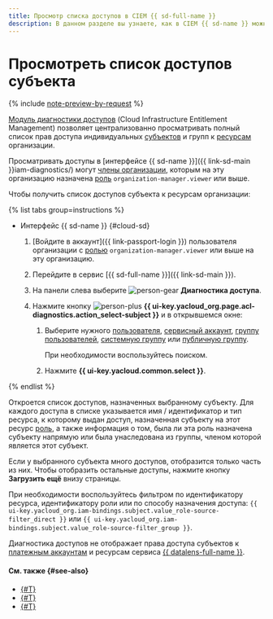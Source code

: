 ```yaml
---
title: Просмотр списка доступов в CIEM {{ sd-full-name }}
description: В данном разделе вы узнаете, как в CIEM {{ sd-name }} можно посмотреть все имеющиеся у аккаунта или группы права доступа к ресурсам организации.
---
```


# Просмотреть список доступов субъекта

{% include [note-preview-by-request](../../../_includes/note-preview-by-request.md) %}

[Модуль диагностики доступов](../../concepts/ciem.md) (Cloud Infrastructure Entitlement Management) позволяет централизованно просматривать полный список прав доступа индивидуальных [субъектов](../../../iam/concepts/access-control/index.md#subject) и групп к [ресурсам](../../../iam/concepts/access-control/resources-with-access-control.md) организации.

Просматривать доступы в [интерфейсе {{ sd-name }}]({{ link-sd-main }}iam-diagnostics/) могут [члены организации](../../../organization/concepts/membership.md), которым на эту организацию назначена [роль](../../../organization/security/index.md#organization-manager-viewer) `organization-manager.viewer` или выше.

Чтобы получить список доступов субъекта к ресурсам организации:

{% list tabs group=instructions %}

- Интерфейс {{ sd-name }} {#cloud-sd}

  1. [Войдите в аккаунт]({{ link-passport-login }}) пользователя организации с [ролью](../../../organization/security/index.md#organization-manager-viewer) `organization-manager.viewer` или выше на эту организацию.
  1. Перейдите в сервис [{{ sd-full-name }}]({{ link-sd-main }}).
  1. На панели слева выберите ![person-gear](../../../_assets/console-icons/person-gear.svg) **Диагностика доступа**.
  1. Нажмите кнопку ![person-plus](../../../_assets/console-icons/person-plus.svg) **{{ ui-key.yacloud_org.page.acl-diagnostics.action_select-subject }}** и в открывшемся окне:
  
      1. Выберите нужного [пользователя](../../../overview/roles-and-resources.md#users), [сервисный аккаунт](../../../iam/concepts/users/accounts.md#sa), [группу пользователей](../../../organization/concepts/groups.md), [системную группу](../../../iam/concepts/access-control/system-group.md) или [публичную группу](../../../iam/concepts/access-control/public-group.md).

          При необходимости воспользуйтесь поиском.
      1. Нажмите **{{ ui-key.yacloud.common.select }}**.

{% endlist %}

Откроется список доступов, назначенных выбранному субъекту. Для каждого доступа в списке указывается имя / идентификатор и тип ресурса, к которому выдан доступ, назначенная субъекту на этот ресурс [роль](../../../iam/concepts/access-control/roles.md), а также информация о том, была ли эта роль назначена субъекту напрямую или была унаследована из группы, членом которой является этот субъект.

Если у выбранного субъекта много доступов, отобразится только часть из них. Чтобы отобразить остальные доступы, нажмите кнопку **Загрузить ещё** внизу страницы.

При необходимости воспользуйтесь фильтром по идентификатору ресурса, идентификатору роли или по способу назначения доступа: `{{ ui-key.yacloud_org.iam-bindings.subject.value_role-source-filter_direct }}` или `{{ ui-key.yacloud_org.iam-bindings.subject.value_role-source-filter_group }}`.

Диагностика доступов не отображает права доступа субъектов к [платежным аккаунтам](../../../billing/concepts/billing-account.md) и ресурсам сервиса [{{ datalens-full-name }}](../../../datalens/index.yaml).

#### См. также {#see-also}

* [{#T}](./revoke-permissions.md)
* [{#T}](../../concepts/ciem.md)
* [{#T}](../../security/index.md)